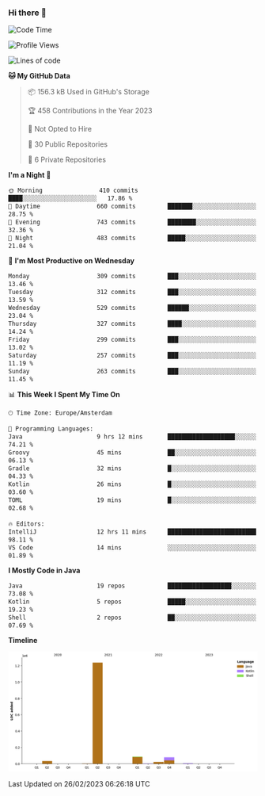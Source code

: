 ### Hi there 👋


<!--START_SECTION:waka-->
![Code Time](http://img.shields.io/badge/Code%20Time-3%2C036%20hrs%2029%20mins-blue)

![Profile Views](http://img.shields.io/badge/Profile%20Views-1-blue)

![Lines of code](https://img.shields.io/badge/From%20Hello%20World%20I%27ve%20Written-1.5%20million%20lines%20of%20code-blue)

**🐱 My GitHub Data** 

> 📦 156.3 kB Used in GitHub's Storage 
 > 
> 🏆 458 Contributions in the Year 2023
 > 
> 🚫 Not Opted to Hire
 > 
> 📜 30 Public Repositories 
 > 
> 🔑 6 Private Repositories 
 > 
**I'm a Night 🦉** 

```text
🌞 Morning                410 commits         ████░░░░░░░░░░░░░░░░░░░░░   17.86 % 
🌆 Daytime                660 commits         ███████░░░░░░░░░░░░░░░░░░   28.75 % 
🌃 Evening                743 commits         ████████░░░░░░░░░░░░░░░░░   32.36 % 
🌙 Night                  483 commits         █████░░░░░░░░░░░░░░░░░░░░   21.04 % 
```
📅 **I'm Most Productive on Wednesday** 

```text
Monday                   309 commits         ███░░░░░░░░░░░░░░░░░░░░░░   13.46 % 
Tuesday                  312 commits         ███░░░░░░░░░░░░░░░░░░░░░░   13.59 % 
Wednesday                529 commits         ██████░░░░░░░░░░░░░░░░░░░   23.04 % 
Thursday                 327 commits         ████░░░░░░░░░░░░░░░░░░░░░   14.24 % 
Friday                   299 commits         ███░░░░░░░░░░░░░░░░░░░░░░   13.02 % 
Saturday                 257 commits         ███░░░░░░░░░░░░░░░░░░░░░░   11.19 % 
Sunday                   263 commits         ███░░░░░░░░░░░░░░░░░░░░░░   11.45 % 
```


📊 **This Week I Spent My Time On** 

```text
🕑︎ Time Zone: Europe/Amsterdam

💬 Programming Languages: 
Java                     9 hrs 12 mins       ███████████████████░░░░░░   74.21 % 
Groovy                   45 mins             ██░░░░░░░░░░░░░░░░░░░░░░░   06.13 % 
Gradle                   32 mins             █░░░░░░░░░░░░░░░░░░░░░░░░   04.33 % 
Kotlin                   26 mins             █░░░░░░░░░░░░░░░░░░░░░░░░   03.60 % 
TOML                     19 mins             █░░░░░░░░░░░░░░░░░░░░░░░░   02.68 % 

🔥 Editors: 
IntelliJ                 12 hrs 11 mins      █████████████████████████   98.11 % 
VS Code                  14 mins             ░░░░░░░░░░░░░░░░░░░░░░░░░   01.89 % 
```

**I Mostly Code in Java** 

```text
Java                     19 repos            ██████████████████░░░░░░░   73.08 % 
Kotlin                   5 repos             █████░░░░░░░░░░░░░░░░░░░░   19.23 % 
Shell                    2 repos             ██░░░░░░░░░░░░░░░░░░░░░░░   07.69 % 
```



**Timeline**

![Lines of Code chart](https://raw.githubusercontent.com/powercasgamer/powercasgamer/master/assets/bar_graph.png)


 Last Updated on 26/02/2023 06:26:18 UTC
<!--END_SECTION:waka-->

